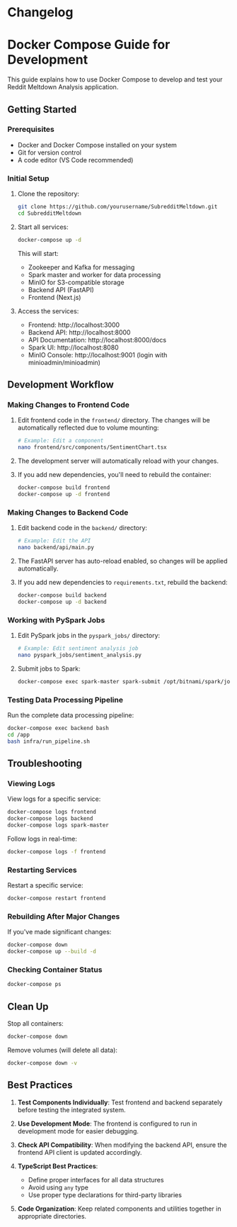 
# Changelog


# Docker Compose Guide for Development

This guide explains how to use Docker Compose to develop and test your Reddit Meltdown Analysis application.

## Getting Started

### Prerequisites

- Docker and Docker Compose installed on your system
- Git for version control
- A code editor (VS Code recommended)

### Initial Setup

1. Clone the repository:
   ```bash
   git clone https://github.com/yourusername/SubredditMeltdown.git
   cd SubredditMeltdown
   ```

2. Start all services:
   ```bash
   docker-compose up -d
   ```

   This will start:
   - Zookeeper and Kafka for messaging
   - Spark master and worker for data processing
   - MinIO for S3-compatible storage
   - Backend API (FastAPI)
   - Frontend (Next.js)

3. Access the services:
   - Frontend: http://localhost:3000
   - Backend API: http://localhost:8000
   - API Documentation: http://localhost:8000/docs
   - Spark UI: http://localhost:8080
   - MinIO Console: http://localhost:9001 (login with minioadmin/minioadmin)

## Development Workflow

### Making Changes to Frontend Code

1. Edit frontend code in the `frontend/` directory. The changes will be automatically reflected due to volume mounting:
   ```bash
   # Example: Edit a component
   nano frontend/src/components/SentimentChart.tsx
   ```

2. The development server will automatically reload with your changes.

3. If you add new dependencies, you'll need to rebuild the container:
   ```bash
   docker-compose build frontend
   docker-compose up -d frontend
   ```

### Making Changes to Backend Code

1. Edit backend code in the `backend/` directory:
   ```bash
   # Example: Edit the API
   nano backend/api/main.py
   ```

2. The FastAPI server has auto-reload enabled, so changes will be applied automatically.

3. If you add new dependencies to `requirements.txt`, rebuild the backend:
   ```bash
   docker-compose build backend
   docker-compose up -d backend
   ```

### Working with PySpark Jobs

1. Edit PySpark jobs in the `pyspark_jobs/` directory:
   ```bash
   # Example: Edit sentiment analysis job
   nano pyspark_jobs/sentiment_analysis.py
   ```

2. Submit jobs to Spark:
   ```bash
   docker-compose exec spark-master spark-submit /opt/bitnami/spark/jobs/sentiment_analysis.py --help
   ```

### Testing Data Processing Pipeline

Run the complete data processing pipeline:

```bash
docker-compose exec backend bash
cd /app
bash infra/run_pipeline.sh
```

## Troubleshooting

### Viewing Logs

View logs for a specific service:
```bash
docker-compose logs frontend
docker-compose logs backend
docker-compose logs spark-master
```

Follow logs in real-time:
```bash
docker-compose logs -f frontend
```

### Restarting Services

Restart a specific service:
```bash
docker-compose restart frontend
```

### Rebuilding After Major Changes

If you've made significant changes:
```bash
docker-compose down
docker-compose up --build -d
```

### Checking Container Status

```bash
docker-compose ps
```

## Clean Up

Stop all containers:
```bash
docker-compose down
```

Remove volumes (will delete all data):
```bash
docker-compose down -v
```

## Best Practices

1. **Test Components Individually**: Test frontend and backend separately before testing the integrated system.

2. **Use Development Mode**: The frontend is configured to run in development mode for easier debugging.

3. **Check API Compatibility**: When modifying the backend API, ensure the frontend API client is updated accordingly.

4. **TypeScript Best Practices**: 
   - Define proper interfaces for all data structures
   - Avoid using `any` type
   - Use proper type declarations for third-party libraries

5. **Code Organization**: Keep related components and utilities together in appropriate directories.
